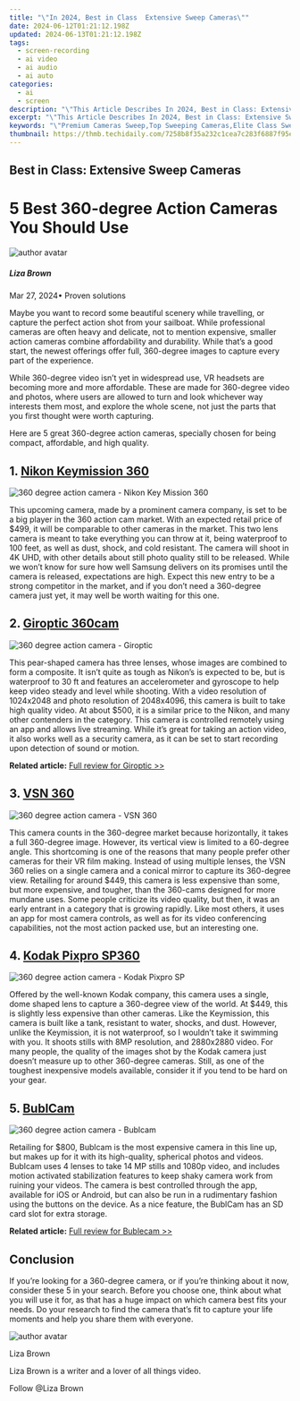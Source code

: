 ```yaml
---
title: "\"In 2024, Best in Class  Extensive Sweep Cameras\""
date: 2024-06-12T01:21:12.198Z
updated: 2024-06-13T01:21:12.198Z
tags: 
  - screen-recording
  - ai video
  - ai audio
  - ai auto
categories: 
  - ai
  - screen
description: "\"This Article Describes In 2024, Best in Class: Extensive Sweep Cameras\""
excerpt: "\"This Article Describes In 2024, Best in Class: Extensive Sweep Cameras\""
keywords: "\"Premium Cameras Sweep,Top Sweeping Cameras,Elite Class Sweepers,Leading Sweep Tech,Sweep Cam Quality Best,High-Grade Sweep Cams,Luxury Sweeper Cameras\""
thumbnail: https://thmb.techidaily.com/7258b8f35a232c1cea7c283f6887f95e75da539c920d4016d7e29b378f6c7841.jpg
---
```


## Best in Class: Extensive Sweep Cameras

# 5 Best 360-degree Action Cameras You Should Use

![author avatar](https://lh5.googleusercontent.com/-AIMmjowaFs4/AAAAAAAAAAI/AAAAAAAAABc/Y5UmwDaI7HU/s250-c-k/photo.jpg)

##### Liza Brown

 Mar 27, 2024• Proven solutions

Maybe you want to record some beautiful scenery while travelling, or capture the perfect action shot from your sailboat. While professional cameras are often heavy and delicate, not to mention expensive, smaller action cameras combine affordability and durability. While that’s a good start, the newest offerings offer full, 360-degree images to capture every part of the experience.

While 360-degree video isn’t yet in widespread use, VR headsets are becoming more and more affordable. These are made for 360-degree video and photos, where users are allowed to turn and look whichever way interests them most, and explore the whole scene, not just the parts that you first thought were worth capturing.

Here are 5 great 360-degree action cameras, specially chosen for being compact, affordable, and high quality.

## 1\. [Nikon Keymission 360](https://www.nikonusa.com/en/nikon-products/action-cameras/index.page)

![360 degree action camera - Nikon Key Mission 360](https://images.wondershare.com/filmora/article-images/360-action-camera-nikon-keymission.jpg)

This upcoming camera, made by a prominent camera company, is set to be a big player in the 360 action cam market. With an expected retail price of $499, it will be comparable to other cameras in the market. This two lens camera is meant to take everything you can throw at it, being waterproof to 100 feet, as well as dust, shock, and cold resistant. The camera will shoot in 4K UHD, with other details about still photo quality still to be released. While we won’t know for sure how well Samsung delivers on its promises until the camera is released, expectations are high. Expect this new entry to be a strong competitor in the market, and if you don’t need a 360-degree camera just yet, it may well be worth waiting for this one.

## 2\. [Giroptic 360cam](https://www.giroptic.com/intl/en/)

![360 degree action camera - Giroptic](https://images.wondershare.com/filmora/article-images/affordable-360-camera-giroptic.jpg)

This pear-shaped camera has three lenses, whose images are combined to form a composite. It isn’t quite as tough as Nikon’s is expected to be, but is waterproof to 30 ft and features an accelerometer and gyroscope to help keep video steady and level while shooting. With a video resolution of 1024x2048 and photo resolution of 2048x4096, this camera is built to take high quality video. At about $500, it is a similar price to the Nikon, and many other contenders in the category. This camera is controlled remotely using an app and allows live streaming. While it’s great for taking an action video, it also works well as a security camera, as it can be set to start recording upon detection of sound or motion.

**Related article:** [Full review for Giroptic >>](https://tools.techidaily.com/wondershare/filmora/download/)

## 3\. [VSN 360](https://vsnmobil.com/products/v-360/)

![360 degree action camera - VSN 360](https://images.wondershare.com/filmora/article-images/360-action-camera-vsn.jpg)

This camera counts in the 360-degree market because horizontally, it takes a full 360-degree image. However, its vertical view is limited to a 60-degree angle. This shortcoming is one of the reasons that many people prefer other cameras for their VR film making. Instead of using multiple lenses, the VSN 360 relies on a single camera and a conical mirror to capture its 360-degree view. Retailing for around $449, this camera is less expensive than some, but more expensive, and tougher, than the 360-cams designed for more mundane uses. Some people criticize its video quality, but then, it was an early entrant in a category that is growing rapidly. Like most others, it uses an app for most camera controls, as well as for its video conferencing capabilities, not the most action packed use, but an interesting one.

## 4\. [Kodak Pixpro SP360](https://kodakpixpro.com/)

![360 degree action camera - Kodak Pixpro SP](https://images.wondershare.com/filmora/article-images/360-action-camera-kodak-pixpro-sp360.jpg)

Offered by the well-known Kodak company, this camera uses a single, dome shaped lens to capture a 360-degree view of the world. At $449, this is slightly less expensive than other cameras. Like the Keymission, this camera is built like a tank, resistant to water, shocks, and dust. However, unlike the Keymission, it is not waterproof, so I wouldn’t take it swimming with you. It shoots stills with 8MP resolution, and 2880x2880 video. For many people, the quality of the images shot by the Kodak camera just doesn’t measure up to other 360-degree cameras. Still, as one of the toughest inexpensive models available, consider it if you tend to be hard on your gear.

## 5\. [BublCam](https://www.bublcam.com/)

![360 degree action camera - Bublcam](https://images.wondershare.com/filmora/article-images/affordable-360-camera-bublcam.png)

Retailing for $800, Bublcam is the most expensive camera in this line up, but makes up for it with its high-quality, spherical photos and videos. Bublcam uses 4 lenses to take 14 MP stills and 1080p video, and includes motion activated stabilization features to keep shaky camera work from ruining your videos. The camera is best controlled through the app, available for iOS or Android, but can also be run in a rudimentary fashion using the buttons on the device. As a nice feature, the BublCam has an SD card slot for extra storage.

**Related article:** [Full review for Bublecam >>](https://tools.techidaily.com/wondershare/filmora/download/)

## Conclusion

If you’re looking for a 360-degree camera, or if you’re thinking about it now, consider these 5 in your search. Before you choose one, think about what you will use it for, as that has a huge impact on which camera best fits your needs. Do your research to find the camera that’s fit to capture your life moments and help you share them with everyone.

![author avatar](https://lh5.googleusercontent.com/-AIMmjowaFs4/AAAAAAAAAAI/AAAAAAAAABc/Y5UmwDaI7HU/s250-c-k/photo.jpg)

Liza Brown

Liza Brown is a writer and a lover of all things video.

Follow @Liza Brown


<ins class="adsbygoogle"
     style="display:block"
     data-ad-format="autorelaxed"
     data-ad-client="ca-pub-7571918770474297"
     data-ad-slot="1223367746"></ins>



<ins class="adsbygoogle"
     style="display:block"
     data-ad-client="ca-pub-7571918770474297"
     data-ad-slot="8358498916"
     data-ad-format="auto"
     data-full-width-responsive="true"></ins>



